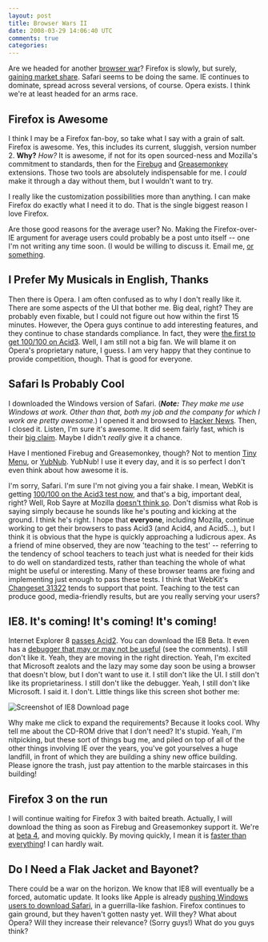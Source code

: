 ```yaml
--- 
layout: post
title: Browser Wars II
date: 2008-03-29 14:06:40 UTC
comments: true
categories: 
--- 
```

Are we headed for another [browser war](http://en.wikipedia.org/wiki/Browser_wars)? Firefox is slowly, but surely, [gaining market share](http://www.w3schools.com/browsers/browsers_stats.asp). Safari seems to be doing the same. IE continues to dominate, spread across several versions, of course. Opera exists. I think we're at least headed for an arms race.

## Firefox is Awesome

I think I may be a Firefox fan-boy, so take what I say with a grain of salt. Firefox is awesome. Yes, this includes its current, sluggish, version number 2. **Why?** *How?* It is awesome, if not for its open sourced-ness and Mozilla's commitment to standards, then for the [Firebug](https://addons.mozilla.org/en-US/firefox/addon/1843) and [Greasemonkey](https://addons.mozilla.org/en-US/firefox/addon/748) extensions. Those two tools are absolutely indispensable for me. I *could* make it through a day without them, but I wouldn't want to try.

I really like the customization possibilities more than anything. I can make Firefox do exactly what I need it to do. That is the single biggest reason I love Firefox.

Are those good reasons for the average user? No. Making the Firefox-over-IE argument for average users could probably be a post unto itself -- one I'm not writing any time soon. (I would be willing to discuss it. Email me, [or something](http://friendfeed.com/mileszs).

## I Prefer My Musicals in English, Thanks

Then there is Opera. I am often confused as to why I don't really like it. There are some aspects of the UI that bother me. Big deal, right? They are probably even fixable, but I could not figure out how within the first 15 minutes. However, the Opera guys continue to add interesting features, and they continue to chase standards compliance. In fact, they were [the first to get 100/100 on Acid3](http://my.opera.com/desktopteam/blog/2008/03/26/opera-and-the-acid3-test). Well, I am still not a big fan. We will blame it on Opera's proprietary nature, I guess. I am very happy that they continue to provide competition, though. That is good for everyone.

## Safari Is Probably Cool

I downloaded the Windows version of Safari. (***Note:** They make me use Windows at work. Other than that, both my job and the company for which I work are pretty awesome.*) I opened it and browsed to [Hacker News](http://news.ycombinator.com/). Then, I closed it. Listen, I'm sure it's awesome. It did seem fairly fast, which is their [big claim](http://www.apple.com/safari/). Maybe I didn't *really* give it a chance.

Have I mentioned Firebug and Greasemonkey, though? Not to mention [Tiny Menu](https://addons.mozilla.org/en-US/firefox/addon/1455), or [YubNub](http://yubnub.org/). YubNub\! I use it every day, and it is so perfect I don't even think about how awesome it is.

I'm sorry, Safari. I'm sure I'm not giving you a fair shake. I mean, WebKit is getting [100/100 on the Acid3 test now](http://webkit.org/blog/173/), and that's a big, important deal, right? Well, Rob Sayre at Mozilla [doesn't think so](http://blog.mozilla.com/rob-sayre/2008/03/26/acid3-is-basically-worthless/). Don't dismiss what Rob is saying simply because he sounds like he's pouting and kicking at the ground. I think he's right. I hope that **everyone**, including Mozilla, continue working to get their browsers to pass Acid3 (and Acid4, and Acid5...), but I think it is obvious that the hype is quickly approaching a ludicrous apex. As a friend of mine observed, they are now 'teaching to the test' -- referring to the tendency of school teachers to teach just what is needed for their kids to do well on standardized tests, rather than teaching the whole of what might be useful or interesting. Many of these browser teams are fixing and implementing just enough to pass these tests. I think that WebKit's [Changeset 31322](http://trac.webkit.org/projects/webkit/changeset/31322) tends to support that point. Teaching to the test can produce good, media-friendly results, but are you really serving your users?

## IE8. It's coming\! It's coming\! It's coming\!

Internet Explorer 8 [passes Acid2](http://blogs.msdn.com/ie/archive/2007/12/19/internet-explorer-8-and-acid2-a-milestone.aspx). You can download the IE8 Beta. It even has a [debugger that may or may not be useful](http://blogs.msdn.com/jscript/archive/2008/03/13/jscript-debugger-in-internet-explorer-8.aspx) (see the comments). I still don't like it. Yeah, they are moving in the right direction. Yeah, I'm excited that Microsoft zealots and the lazy may some day soon be using a browser that doesn't blow, but I don't want to use it. I still don't like the UI. I still don't like its proprietariness. I still don't like the debugger. Yeah, I still don't like Microsoft. I said it. I don't. Little things like this screen shot bother me:

<div class="centerize">

![Screenshot of IE8 Download page](http://soyunperdedor.com/files/ie8_reqs.png "This is why I hate you")

</div>

Why make me click to expand the requirements? Because it looks cool. Why tell me about the CD-ROM drive that I don't need? It's stupid. Yeah, I'm nitpicking, but these sort of things bug me, and piled on top of all of the other things involving IE over the years, you've got yourselves a huge landfill, in front of which they are building a shiny new office building. Please ignore the trash, just pay attention to the marble staircases in this building\!

## Firefox 3 on the run

I will continue waiting for Firefox 3 with baited breath. Actually, I will download the thing as soon as Firebug and Greasemonkey support it. We're at [beta 4](http://developer.mozilla.org/devnews/index.php/2008/03/10/firefox-3-beta-4-now-available-for-download/), and moving quickly. By moving quickly, I mean it is [faster than everything](http://blogs.zdnet.com/Burnette/?p=548)\! I can hardly wait.

## Do I Need a Flak Jacket and Bayonet?

There could be a war on the horizon. We know that IE8 will eventually be a forced, automatic update. It looks like Apple is already [pushing Windows users to download Safari](http://www.appleinsider.com/articles/08/03/20/apple_pushing_safari_downloads_on_windows_users.html), in a guerrilla-like fashion. Firefox continues to gain ground, but they haven't gotten nasty yet. Will they? What about Opera? Will they increase their relevance? (Sorry guys\!) What do you guys think?
